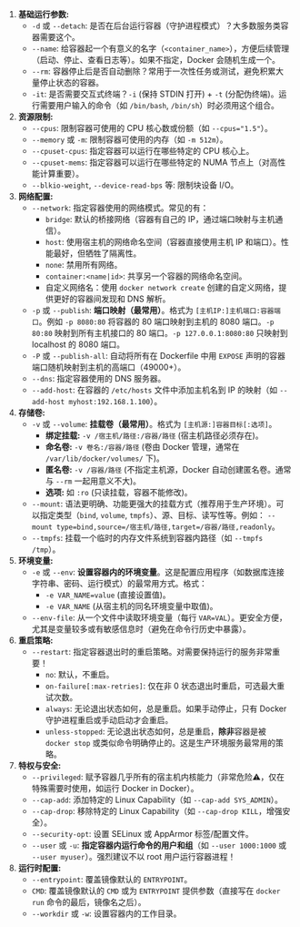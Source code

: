 1. **基础运行参数:**
   - `-d` 或 `--detach`: 是否在后台运行容器（守护进程模式）？大多数服务类容器需要这个。
   - `--name`: 给容器起一个有意义的名字（`<container_name>`），方便后续管理（启动、停止、查看日志等）。如果不指定，Docker 会随机生成一个。
   - `--rm`: 容器停止后是否自动删除？常用于一次性任务或测试，避免积累大量停止状态的容器。
   - `-it`: 是否需要交互式终端？`-i` (保持 STDIN 打开) + `-t` (分配伪终端)。运行需要用户输入的命令（如 `/bin/bash`, `/bin/sh`）时必须用这个组合。
2. **资源限制:**
   - `--cpus`: 限制容器可使用的 CPU 核心数或份额（如 `--cpus="1.5"`）。
   - `--memory` 或 `-m`: 限制容器可使用的内存（如 `-m 512m`）。
   - `--cpuset-cpus`: 指定容器可以运行在哪些特定的 CPU 核心上。
   - `--cpuset-mems`: 指定容器可以运行在哪些特定的 NUMA 节点上（对高性能计算重要）。
   - `--blkio-weight`, `--device-read-bps` 等: 限制块设备 I/O。
3. **网络配置:**
   - `--network`: 指定容器使用的网络模式。常见的有：
     - `bridge`: 默认的桥接网络（容器有自己的 IP，通过端口映射与主机通信）。
     - `host`: 使用宿主机的网络命名空间（容器直接使用主机 IP 和端口）。性能最好，但牺牲了隔离性。
     - `none`: 禁用所有网络。
     - `container:<name|id>`: 共享另一个容器的网络命名空间。
     - 自定义网络名：使用 `docker network create` 创建的自定义网络，提供更好的容器间发现和 DNS 解析。
   - `-p` 或 `--publish`: **端口映射（最常用）**。格式为 `[主机IP:]主机端口:容器端口`。例如 `-p 8080:80` 将容器的 80 端口映射到主机的 8080 端口。`-p 80:80` 映射到所有主机接口的 80 端口。`-p 127.0.0.1:8080:80` 只映射到 localhost 的 8080 端口。
   - `-P` 或 `--publish-all`: 自动将所有在 Dockerfile 中用 `EXPOSE` 声明的容器端口随机映射到主机的高端口（49000+）。
   - `--dns`: 指定容器使用的 DNS 服务器。
   - `--add-host`: 在容器的 `/etc/hosts` 文件中添加主机名到 IP 的映射（如 `--add-host myhost:192.168.1.100`）。
4. **存储卷:**
   - `-v` 或 `--volume`: **挂载卷（最常用）**。格式为 `[主机源:]容器目标[:选项]`。
     - **绑定挂载:** `-v /宿主机/路径:/容器/路径` (宿主机路径必须存在)。
     - **命名卷:** `-v 卷名:/容器/路径` (卷由 Docker 管理，通常在 `/var/lib/docker/volumes/` 下)。
     - **匿名卷:** `-v /容器/路径` (不指定主机源，Docker 自动创建匿名卷。通常与 `--rm` 一起用意义不大)。
     - **选项:** 如 `:ro` (只读挂载，容器不能修改)。
   - `--mount`: 语法更明确、功能更强大的挂载方式（推荐用于生产环境）。可以指定类型（`bind`, `volume`, `tmpfs`）、源、目标、读写性等。例如： `--mount type=bind,source=/宿主机/路径,target=/容器/路径,readonly`。
   - `--tmpfs`: 挂载一个临时的内存文件系统到容器内路径（如 `--tmpfs /tmp`）。
5. **环境变量:**
   - `-e` 或 `--env`: **设置容器内的环境变量**。这是配置应用程序（如数据库连接字符串、密码、运行模式）的最常用方式。格式：
     - `-e VAR_NAME=value` (直接设置值)。
     - `-e VAR_NAME` (从宿主机的同名环境变量中取值)。
   - `--env-file`: 从一个文件中读取环境变量（每行 `VAR=VAL`）。更安全方便，尤其是变量较多或有敏感信息时（避免在命令行历史中暴露）。
6. **重启策略:**
   - `--restart`: 指定容器退出时的重启策略。对需要保持运行的服务非常重要！
     - `no`: 默认，不重启。
     - `on-failure[:max-retries]`: 仅在非 0 状态退出时重启，可选最大重试次数。
     - `always`: 无论退出状态如何，总是重启。如果手动停止，只有 Docker 守护进程重启或手动启动才会重启。
     - `unless-stopped`: 无论退出状态如何，总是重启，**除非**容器是被 `docker stop` 或类似命令明确停止的。这是生产环境服务最常用的策略。
7. **特权与安全:**
   - `--privileged`: 赋予容器几乎所有的宿主机内核能力（非常危险⚠️，仅在特殊需要时使用，如运行 Docker in Docker）。
   - `--cap-add`: 添加特定的 Linux Capability（如 `--cap-add SYS_ADMIN`）。
   - `--cap-drop`: 移除特定的 Linux Capability（如 `--cap-drop KILL`，增强安全）。
   - `--security-opt`: 设置 SELinux 或 AppArmor 标签/配置文件。
   - `--user` 或 `-u`: **指定容器内运行命令的用户和组**（如 `--user 1000:1000` 或 `--user myuser`）。强烈建议不以 root 用户运行容器进程！
8. **运行时配置:**
   - `--entrypoint`: 覆盖镜像默认的 `ENTRYPOINT`。
   - `CMD`: 覆盖镜像默认的 `CMD` 或为 `ENTRYPOINT` 提供参数（直接写在 `docker run` 命令的最后，镜像名之后）。
   - `--workdir` 或 `-w`: 设置容器内的工作目录。